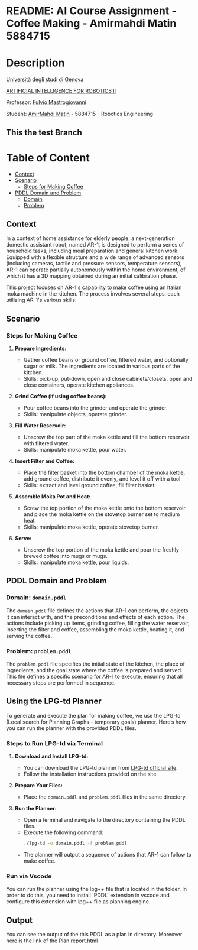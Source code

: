 # README: AI Course Assignment - Coffee Making - Amirmahdi Matin 5884715
# Description
[Università degli studi di Genova](https://unige.it/en/ "University of Genova")

[ARTIFICIAL INTELLIGENCE FOR ROBOTICS II](https://corsi.unige.it/en/off.f/2023/ins/66544)

Professor: [Fulvio Mastrogiovanni](fulvio.mastrogiovanni@unige.it "Fulvio Mastrogiovanni")

Student: [AmirMahdi Matin](https://github.com/amirmat98 "AmirMahdi Matin")  - 5884715 - Robotics Engineering

## This the test Branch

# Table of Content
- [Context](#Context)
- [Scenario](#Scenario)
   - [Steps for Making Coffee](#steps-for-making-coffee)
- [PDDL Domain and Problem](#pddl-domain-and-problem)
   - [Domain](#Domain)
   - [Problem](#Problem)

## Context

In a context of home assistance for elderly people, a next-generation domestic assistant robot, named AR-1, is designed to perform a series of household tasks, including meal preparation and general kitchen work. Equipped with a flexible structure and a wide range of advanced sensors (including cameras, tactile and pressure sensors, temperature sensors), AR-1 can operate partially autonomously within the home environment, of which it has a 3D mapping obtained during an initial calibration phase.

This project focuses on AR-1's capability to make coffee using an Italian moka machine in the kitchen. The process involves several steps, each utilizing AR-1's various skills.

## Scenario

### Steps for Making Coffee

1. **Prepare Ingredients:** 
   - Gather coffee beans or ground coffee, filtered water, and optionally sugar or milk. The ingredients are located in various parts of the kitchen.
   - Skills: pick-up, put-down, open and close cabinets/closets, open and close containers, operate kitchen appliances.

2. **Grind Coffee (if using coffee beans):**
   - Pour coffee beans into the grinder and operate the grinder.
   - Skills: manipulate objects, operate grinder.

3. **Fill Water Reservoir:**
   - Unscrew the top part of the moka kettle and fill the bottom reservoir with filtered water.
   - Skills: manipulate moka kettle, pour water.

4. **Insert Filter and Coffee:**
   - Place the filter basket into the bottom chamber of the moka kettle, add ground coffee, distribute it evenly, and level it off with a tool.
   - Skills: extract and level ground coffee, fill filter basket.

5. **Assemble Moka Pot and Heat:**
   - Screw the top portion of the moka kettle onto the bottom reservoir and place the moka kettle on the stovetop burner set to medium heat.
   - Skills: manipulate moka kettle, operate stovetop burner.

6. **Serve:**
   - Unscrew the top portion of the moka kettle and pour the freshly brewed coffee into mugs or mugs.
   - Skills: manipulate moka kettle, pour liquids.

## PDDL Domain and Problem

### Domain: `domain.pddl`

The `domain.pddl` file defines the actions that AR-1 can perform, the objects it can interact with, and the preconditions and effects of each action. The actions include picking up items, grinding coffee, filling the water reservoir, inserting the filter and coffee, assembling the moka kettle, heating it, and serving the coffee.

### Problem: `problem.pddl`

The `problem.pddl` file specifies the initial state of the kitchen, the place of ingredients, and the goal state where the coffee is prepared and served. This file defines a specific scenario for AR-1 to execute, ensuring that all necessary steps are performed in sequence.

## Using the LPG-td Planner

To generate and execute the plan for making coffee, we use the LPG-td (Local search for Planning Graphs - temporary goals) planner. Here’s how you can run the planner with the provided PDDL files.

### Steps to Run LPG-td via Terminal

1. **Download and Install LPG-td:**
   - You can download the LPG-td planner from [LPG-td official site](http://lpg.unibs.it/).
   - Follow the installation instructions provided on the site.

2. **Prepare Your Files:**
   - Place the `domain.pddl` and `problem.pddl` files in the same directory.

3. **Run the Planner:**
   - Open a terminal and navigate to the directory containing the PDDL files.
   - Execute the following command:
     ```bash
     ./lpg-td -o domain.pddl -f problem.pddl
     ```
   - The planner will output a sequence of actions that AR-1 can follow to make coffee.

### Run via Vscode

You can run the planner using the lpg++ file that is located in the folder. In order to do this, you need to install 'PDDL' extension in vscode and configure this extension with lpg++ file as planning engine.

## Output

You can see the output of the this PDDL as a plan in directory. Moreover here is the link of the [Plan report.html](#https://github.com/amirmat98/AI2_Assignment1/blob/main/Plan%20report.html)

